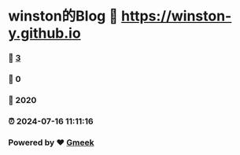 # winston的Blog :link: https://winston-y.github.io 
### :page_facing_up: [3](https://winston-y.github.io/tag.html) 
### :speech_balloon: 0 
### :hibiscus: 2020 
### :alarm_clock: 2024-07-16 11:11:16 
### Powered by :heart: [Gmeek](https://github.com/Meekdai/Gmeek)
